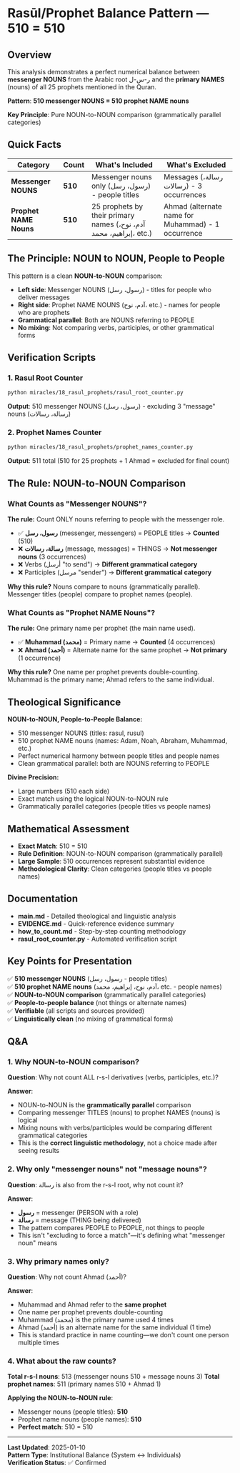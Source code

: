 # Rasūl/Prophet Balance Pattern — 510 = 510

## Overview

This analysis demonstrates a perfect numerical balance between **messenger NOUNS** from the Arabic root ر-س-ل and the **primary NAMES** (nouns) of all 25 prophets mentioned in the Quran.

**Pattern**: **510 messenger NOUNS = 510 prophet NAME nouns**

**Key Principle**: Pure NOUN-to-NOUN comparison (grammatically parallel categories)

## Quick Facts

| Category               | Count   | What's Included                                                    | What's Excluded                                    |
| ---------------------- | ------- | ------------------------------------------------------------------ | -------------------------------------------------- |
| **Messenger NOUNS**    | **510** | Messenger nouns only (رسول، رسل) - people titles                   | Messages (رسالة، رسالات) - 3 occurrences           |
| **Prophet NAME Nouns** | **510** | 25 prophets by their primary names (آدم، نوح، إبراهيم، محمد، etc.) | Ahmad (alternate name for Muhammad) - 1 occurrence |

## The Principle: NOUN to NOUN, People to People

This pattern is a clean **NOUN-to-NOUN** comparison:

- **Left side**: Messenger NOUNS (رسول، رسل) - titles for people who deliver messages
- **Right side**: Prophet NAME NOUNS (آدم، نوح، etc.) - names for people who are prophets
- **Grammatical parallel**: Both are NOUNS referring to PEOPLE
- **No mixing**: Not comparing verbs, participles, or other grammatical forms

## Verification Scripts

### 1. Rasul Root Counter

```bash
python miracles/18_rasul_prophets/rasul_root_counter.py
```

**Output**: 510 messenger NOUNS (رسول، رسل) - excluding 3 "message" nouns (رسالة، رسالات)

### 2. Prophet Names Counter

```bash
python miracles/18_rasul_prophets/prophet_names_counter.py
```

**Output**: 511 total (510 for 25 prophets + 1 Ahmad = excluded for final count)

## The Rule: NOUN-to-NOUN Comparison

### What Counts as "Messenger NOUNS"?

**The rule:** Count ONLY nouns referring to people with the messenger role.

- ✅ **رسول، رسل** (messenger, messengers) = PEOPLE titles → **Counted** (510)
- ❌ **رسالة، رسالات** (message, messages) = THINGS → **Not messenger nouns** (3 occurrences)
- ❌ Verbs (أرسل "to send") → **Different grammatical category**
- ❌ Participles (مرسل "sender") → **Different grammatical category**

**Why this rule?** Nouns compare to nouns (grammatically parallel). Messenger titles (people) compare to prophet names (people).

### What Counts as "Prophet NAME Nouns"?

**The rule:** One primary name per prophet (the main name used).

- ✅ **Muhammad (محمد)** = Primary name → **Counted** (4 occurrences)
- ❌ **Ahmad (أحمد)** = Alternate name for the same prophet → **Not primary** (1 occurrence)

**Why this rule?** One name per prophet prevents double-counting. Muhammad is the primary name; Ahmad refers to the same individual.

## Theological Significance

**NOUN-to-NOUN, People-to-People Balance:**

- 510 messenger NOUNS (titles: rasul, rusul)
- 510 prophet NAME nouns (names: Adam, Noah, Abraham, Muhammad, etc.)
- Perfect numerical harmony between people titles and people names
- Clean grammatical parallel: both are NOUNS referring to PEOPLE

**Divine Precision:**

- Large numbers (510 each side)
- Exact match using the logical NOUN-to-NOUN rule
- Grammatically parallel categories (people titles vs people names)

## Mathematical Assessment

- **Exact Match**: 510 = 510
- **Rule Definition**: NOUN-to-NOUN comparison (grammatically parallel)
- **Large Sample**: 510 occurrences represent substantial evidence
- **Methodological Clarity**: Clean categories (people titles vs people names)

## Documentation

- **main.md** - Detailed theological and linguistic analysis
- **EVIDENCE.md** - Quick-reference evidence summary
- **how_to_count.md** - Step-by-step counting methodology
- **rasul_root_counter.py** - Automated verification script

## Key Points for Presentation

✅ **510 messenger NOUNS** (رسول، رسل - people titles)  
✅ **510 prophet NAME nouns** (آدم، نوح، إبراهيم، محمد، etc. - people names)  
✅ **NOUN-to-NOUN comparison** (grammatically parallel categories)  
✅ **People-to-people balance** (not things or alternate names)  
✅ **Verifiable** (all scripts and sources provided)  
✅ **Linguistically clean** (no mixing of grammatical forms)

## Q&A

### 1. Why NOUN-to-NOUN comparison?

**Question**: Why not count ALL r-s-l derivatives (verbs, participles, etc.)?

**Answer**:

- NOUN-to-NOUN is the **grammatically parallel** comparison
- Comparing messenger TITLES (nouns) to prophet NAMES (nouns) is logical
- Mixing nouns with verbs/participles would be comparing different grammatical categories
- This is the **correct linguistic methodology**, not a choice made after seeing results

### 2. Why only "messenger nouns" not "message nouns"?

**Question**: رسالة is also from the r-s-l root, why not count it?

**Answer**:

- **رسول** = messenger (PERSON with a role)
- **رسالة** = message (THING being delivered)
- The pattern compares PEOPLE to PEOPLE, not things to people
- This isn't "excluding to force a match"—it's defining what "messenger noun" means

### 3. Why primary names only?

**Question**: Why not count Ahmad (أحمد)?

**Answer**:

- Muhammad and Ahmad refer to the **same prophet**
- One name per prophet prevents double-counting
- Muhammad (محمد) is the primary name used 4 times
- Ahmad (أحمد) is an alternate name for the same individual (1 time)
- This is standard practice in name counting—we don't count one person multiple times

### 4. What about the raw counts?

**Total r-s-l nouns**: 513 (messenger nouns 510 + message nouns 3)
**Total prophet names**: 511 (primary names 510 + Ahmad 1)

**Applying the NOUN-to-NOUN rule**:

- Messenger nouns (people titles): **510**
- Prophet name nouns (people names): **510**
- **Perfect match**: 510 = 510

---

**Last Updated**: 2025-01-10  
**Pattern Type**: Institutional Balance (System ↔ Individuals)  
**Verification Status**: ✅ Confirmed
